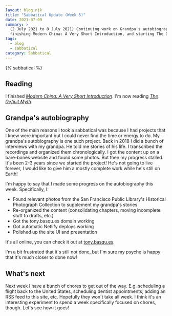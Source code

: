```yaml
---
layout: blog.njk
title: "Sabbatical Update (Week 5)"
date: 2021-07-09
summary: >
  (2 July 2021 to 8 July 2021) Continuing work on Grandpa's autobiography,
  finishing Modern China: A Very Short Introduction, and starting The Deficit Myth.
tags:
  - blog
  - sabbatical
category: Sabbatical
---
```


{% sabbatical %}

## Reading

[china]: https://global.oup.com/academic/product/modern-china-a-very-short-introduction-9780198753704
[deficit]: https://www.publicaffairsbooks.com/titles/stephanie-kelton/the-deficit-myth/9781541736184/

I finished [*Modern China: A Very Short Introduction*][china].
I'm now reading [*The Deficit Myth*][deficit].

## Grandpa's autobiography

One of the main reasons I took a sabbatical was because
I had projects that I knew were important but I could
never find the time or energy to do. My grandpa's
autobiography is one such project. Back in 2018 I did
a bunch of interviews with my grandpa. He told me stories
of his life. I transcribed the recordings and organized
them chronologically. I got the content up on a bare-bones
website and found some photos. But then my progress stalled.
It's been 2-3 years since we started the project! He's not
going to live forever, I would like to give him a mostly
complete work while he's still on Earth!

I'm happy to say that I made some progress on the autobiography
this week. Specifically, I:

* Found relevant photos from the San Francisco Public
  Library's Historical Photograph Collection to supplement my
  grandpa's stories
* Re-organized the content (consolidating chapters, moving incomplete
  stuff to drafts, etc.)
* Got the tony.basqu.es domain working
* Got automatic Netlify deploys working
* Polished up the site UI and presentation

It's all online, you can check it out at
[tony.basqu.es](https://tony.basqu.es).

I'm a bit frustrated that it's still not done, but I'm sure
my psyche is happy that it's much closer to done now!

## What's next

Next week I have a bunch of chores to get out of the way.
E.g. scheduling a flight back to the United States,
scheduling dentist appointments, adding an RSS feed to this site,
etc. Hopefully they won't take all week. I think it's an
interesting experiment to spend a week specifically focused on chores,
though. Let's see how it goes!
